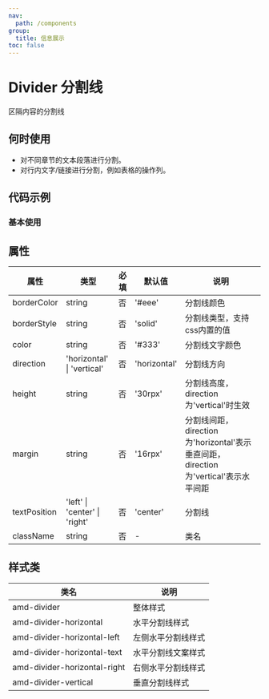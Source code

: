 ```yaml
---
nav:
  path: /components
group:
  title: 信息展示
toc: false
---
```


# Divider 分割线

区隔内容的分割线

## 何时使用

- 对不同章节的文本段落进行分割。
- 对行内文字/链接进行分割，例如表格的操作列。

## 代码示例

### 基本使用

<code src='../../demo/pages/Divider'></code>


## 属性 


| 属性 | 类型 | 必填 | 默认值 | 说明 |
| -----|-----|-----|-----|----- |
| borderColor | string | 否 | '#eee' | 分割线颜色 |
| borderStyle | string | 否 | 'solid' | 分割线类型，支持css内置的值 |
| color | string | 否 | '#333' | 分割线文字颜色 |
| direction | 'horizontal' &verbar; 'vertical' | 否 | 'horizontal' | 分割线方向 |
| height | string | 否 | '30rpx' | 分割线高度，direction为'vertical'时生效 |
| margin | string | 否 | '16rpx' | 分割线间距， direction为'horizontal'表示垂直间距，direction为'vertical'表示水平间距 |
| textPosition | 'left' &verbar; 'center' &verbar; 'right' | 否 | 'center' | 分割线 |
| className | string | 否 | - | 类名 |

## 样式类 

| 类名 | 说明 |
| -----|----- |
| amd-divider | 整体样式 |
| amd-divider-horizontal | 水平分割线样式 |
| amd-divider-horizontal-left | 左侧水平分割线样式 |
| amd-divider-horizontal-text | 水平分割线文案样式 |
| amd-divider-horizontal-right | 右侧水平分割线样式 |
| amd-divider-vertical | 垂直分割线样式 |


